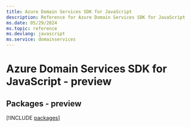 ```yaml
---
title: Azure Domain Services SDK for JavaScript
description: Reference for Azure Domain Services SDK for JavaScript
ms.date: 05/29/2024
ms.topic: reference
ms.devlang: javascript
ms.service: domainservices
---
```

# Azure Domain Services SDK for JavaScript - preview
## Packages - preview
[!INCLUDE [packages](domain-services-index.md)]